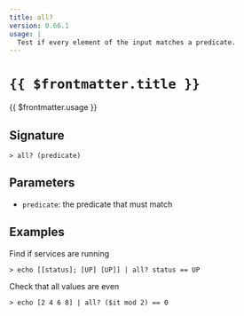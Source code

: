 ```yaml
---
title: all?
version: 0.66.1
usage: |
  Test if every element of the input matches a predicate.
---
```


# <code>{{ $frontmatter.title }}</code>

<div style='white-space: pre-wrap;'>{{ $frontmatter.usage }}</div>

## Signature

```> all? (predicate)```

## Parameters

 -  `predicate`: the predicate that must match

## Examples

Find if services are running
```shell
> echo [[status]; [UP] [UP]] | all? status == UP
```

Check that all values are even
```shell
> echo [2 4 6 8] | all? ($it mod 2) == 0
```
